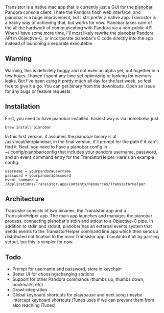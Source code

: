 Transistor is a native mac app that is currently just a GUI for the [pianobar](https://github.com/PromyLOPh/pianobar) Pandora console client. I hate the Pandora flash web interface, and pianobar is a huge improvement, but I still prefer a native app. Transistor is a hacky way of achieving that, but works for now. Pianobar takes care of the all the hardwork of communicating with Pandora via a non-public API. When I have some more time, I'll most likely rewrite the pianobar Pandora API in Objective-C, or incorporate pianobar's C code directly into the app instead of launching a separate executable.


## Warning
Warning, this is definitely buggy and not even an alpha yet, put together in a few hours. I haven't spent any time yet optimizing or looking for memory leaks. But I've been using it pretty much all day for the last week, so feel free to give it a go. You can get binary from the downloads. Open an issue for any bugs or feature requests.


## Installation
First, you need to have pianobar installed. Easiest way is via homebrew, just

    brew install pianobar
    
In this first version, it assumes the pianobar binary is at /usr/local/bin/pianobar, in the final version, it'll prompt for the path if it can't find it. Next, you need to have a pianobar config in ~/.config/pianobar/config that includes your pandora username, password, and an event_command entry for the TransistorHelper. Here's an example config:

    username = yourpandorausername
    password = yourpandorapassword
    event_command = /Applications/Transistor.app/Contents/Resources/TransistorHelper


## Architecture
Transistor consists of two binaries, the Transistor app and a TransistorHelper app. The main app launches and manages the pianobar process, connecting pianobar's stdin and stdout to a Objective-C pipe. In addition to stdin and stdout, pianobar has an external events system that sends events to the TransistorHelper command line app which then sends a distributed notification to the main Transistor app. I could do it all by parsing stdout, but this is simpler for now.


## Todo
- Prompt for username and password, store in keychain
- Better UI for choosing/changing stations
- Support for other Pandora commands (thumbs up, thumbs down, bookmark, etc)
- Growl integration
- Global keyboard shortcuts for play/pause and next song (maybe intercept keyboard shortcuts iTunes uses if we can prevent them from also reaching iTunes)


